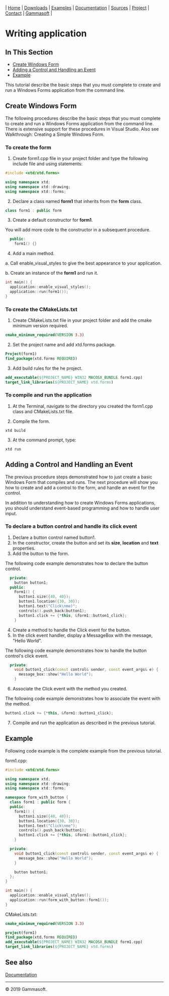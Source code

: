 | [Home](home.md) | [Downloads](downloads.md) | [Examples](examples.md) | [Documentation](documentation.md) | [Sources](https://github.com/gammasoft71/xtd.tunit) | [Project](https://sourceforge.net/projects/tunitpro/) | [Contact](contact.md) | [Gammasoft](https://gammasoft71.wixsite.com/gammasoft) |

# Writing application

## In This Section

* [Create Windows Form](#create-windows-form)
* [Adding a Control and Handling an Event](#adding-a-control-and-handling-an-event)
* [Example](#example)

This tutorial describe the basic steps that you must complete to create and run a Windows Forms application from the command line.

## Create Windows Form

The following procedures describe the basic steps that you must complete to create and run a Windows Forms application from the command line. There is extensive support for these procedures in Visual Studio. Also see Walkthrough: Creating a Simple Windows Form.

### To create the form

1. Create form1.cpp file in your project folder and type the following include file and using statements:

```c++
#include <xtd/xtd.forms>

using namespace xtd;
using namespace xtd::drawing;
using namespace xtd::forms;
```

2. Declare a class named **form1** that inherits from the **form** class.

```c++
class form1 : public form
```

3. Create a default constructor for **form1**.

You will add more code to the constructor in a subsequent procedure.

```c++
  public:
    form1() {}
```

4. Add a main method.

a. Call enable_visual_styles to give the best appearance to your application.

b. Create an instance of the **form1** and run it.

```c++
int main() {
  application::enable_visual_styles();
  application::run(form1());
}
```

### To create the CMakeLists.txt

1. Create CMakeLists.txt file in your project folder and add the cmake minimum version required.

```cmake
cmake_minimum_required(VERSION 3.3)
```

2. Set the project name and add xtd.forms package.

```cmake
Project(form1)
find_package(xtd.forms REQUIRED)
```

3. Add build rules for the he project.

```cmake
add_executable(${PROJECT_NAME} WIN32 MACOSX_BUNDLE form1.cpp)
target_link_libraries(${PROJECT_NAME} xtd.forms)
```

### To compile and run the application

1. At the Terminal, navigate to the directory you created the form1.cpp class and CMakeLists.txt file.

2. Compile the form.

```shell
xtd build
```

3. At the command prompt, type:

```shell
xtd run
```

## Adding a Control and Handling an Event

The previous procedure steps demonstrated how to just create a basic Windows Form that compiles and runs. The next procedure will show you how to create and add a control to the form, and handle an event for the control.

In addition to understanding how to create Windows Forms applications, you should understand event-based programming and how to handle user input.

### To declare a button control and handle its click event

1. Declare a button control named button1.
2. In the constructor, create the button and set its **size**, **location** and **text** properties.
3. Add the button to the form.

The following code example demonstrates how to declare the button control.

```c++
  private:
    button button1;
  public:
    Form1() {
      button1.size({40, 40});
      button1.location({30, 30});
      button1.text("Click\nme)";
      controls().push_back(button1);
      button1.click += {*this, &form1::button1_click};
    }
```

4. Create a method to handle the Click event for the button.
5. In the click event handler, display a MessageBox with the message, "Hello World".

The following code example demonstrates how to handle the button control's click event.

```c++
  private:
    void button1_click(const control& sender, const event_args& e) {
      message_box::show("Hello World");
    }
```

6. Associate the Click event with the method you created.

The following code example demonstrates how to associate the event with the method.

```c++
button1.click += {*this, &form1::button1_click};
```

7. Compile and run the application as described in the previous tutorial.


## Example

Following code example is the complete example from the previous tutorial.

form1.cpp:

```c++
#include <xtd/xtd.forms>

using namespace xtd;
using namespace xtd::drawing;
using namespace xtd::forms;

namespace form_with_button {
  class form1 : public form {  
  public:
    form1() {
      button1.size({40, 40});
      button1.location({30, 30});
      button1.text("Click\nme");
      controls().push_back(button1);
      button1.click += {*this, &form1::button1_click};
    }

  private:
    void button1_click(const control& sender, const event_args& e) {
      message_box::show("Hello World");
    }

    button button1;
  };
}

int main() {
  application::enable_visual_styles();
  application::run(form_with_button::form1());
}

```

CMakeLists.txt:

```cmake
cmake_minimum_required(VERSION 3.3)

project(form1)
find_package(xtd.forms REQUIRED)
add_executable(${PROJECT_NAME} WIN32 MACOSX_BUNDLE form1.cpp)
target_link_libraries(${PROJECT_NAME} xtd.forms)
```

## See also

[Documentation](documentation.md)

______________________________________________________________________________________________

© 2019 Gammasoft.
